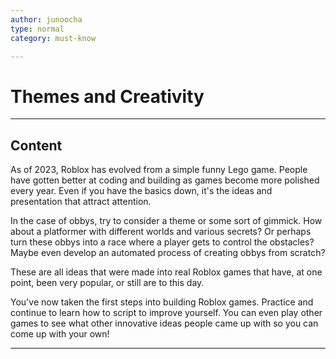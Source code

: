 ```yaml
---
author: junoocha
type: normal
category: must-know

---
```


# Themes and Creativity

---

## Content

As of 2023, Roblox has evolved from a simple funny Lego game. People have gotten better at coding and building as games become more polished every year. Even if you have the basics down, it's the ideas and presentation that attract attention. 

In the case of obbys, try to consider a theme or some sort of gimmick. How about a platformer with different worlds and various secrets? Or perhaps turn these obbys into a race where a player gets to control the obstacles? Maybe even develop an automated process of creating obbys from scratch?

These are all ideas that were made into real Roblox games that have, at one point, been very popular, or still are to this day.  

You've now taken the first steps into building Roblox games. Practice and continue to learn how to script to improve yourself. You can even play other games to see what other innovative ideas people came up with so you can come up with your own!

---

